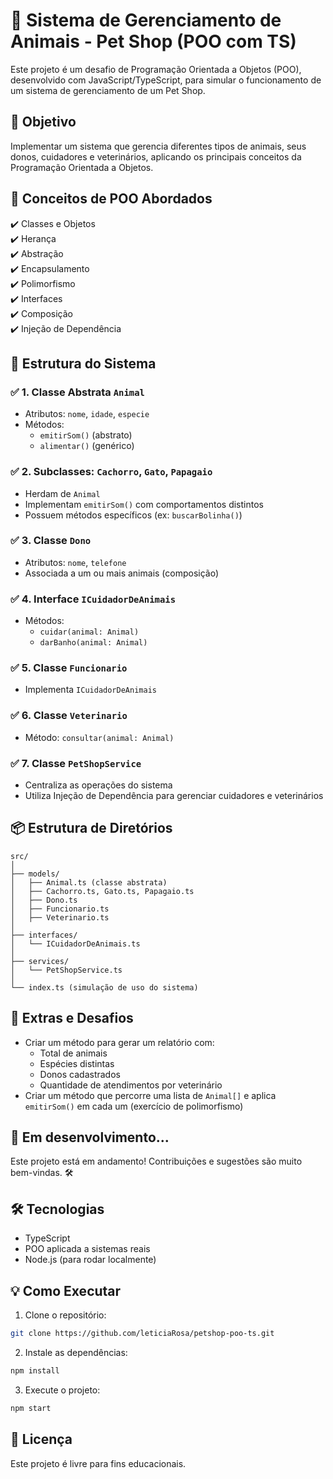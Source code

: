 # 🐾 Sistema de Gerenciamento de Animais - Pet Shop (POO com TS)

Este projeto é um desafio de Programação Orientada a Objetos (POO), desenvolvido com JavaScript/TypeScript, para simular o funcionamento de um sistema de gerenciamento de um Pet Shop.

## 🚀 Objetivo

Implementar um sistema que gerencia diferentes tipos de animais, seus donos, cuidadores e veterinários, aplicando os principais conceitos da Programação Orientada a Objetos.

## 🧠 Conceitos de POO Abordados

✔️ Classes e Objetos  
✔️ Herança  
✔️ Abstração  
✔️ Encapsulamento  
✔️ Polimorfismo  
✔️ Interfaces  
✔️ Composição  
✔️ Injeção de Dependência

## 🧱 Estrutura do Sistema

### ✅ 1. Classe Abstrata `Animal`
- Atributos: `nome`, `idade`, `especie`
- Métodos:
  - `emitirSom()` (abstrato)
  - `alimentar()` (genérico)

### ✅ 2. Subclasses: `Cachorro`, `Gato`, `Papagaio`
- Herdam de `Animal`
- Implementam `emitirSom()` com comportamentos distintos
- Possuem métodos específicos (ex: `buscarBolinha()`)

### ✅ 3. Classe `Dono`
- Atributos: `nome`, `telefone`
- Associada a um ou mais animais (composição)

### ✅ 4. Interface `ICuidadorDeAnimais`
- Métodos:
  - `cuidar(animal: Animal)`
  - `darBanho(animal: Animal)`

### ✅ 5. Classe `Funcionario`
- Implementa `ICuidadorDeAnimais`

### ✅ 6. Classe `Veterinario`
- Método: `consultar(animal: Animal)`

### ✅ 7. Classe `PetShopService`
- Centraliza as operações do sistema
- Utiliza Injeção de Dependência para gerenciar cuidadores e veterinários

## 📦 Estrutura de Diretórios
```pgsql
src/
│
├── models/
│   ├── Animal.ts (classe abstrata)
│   ├── Cachorro.ts, Gato.ts, Papagaio.ts
│   ├── Dono.ts
│   ├── Funcionario.ts
│   ├── Veterinario.ts
│
├── interfaces/
│   └── ICuidadorDeAnimais.ts
│
├── services/
│   └── PetShopService.ts
│
└── index.ts (simulação de uso do sistema)
```

## 🧪 Extras e Desafios

- Criar um método para gerar um relatório com:
  - Total de animais
  - Espécies distintas
  - Donos cadastrados
  - Quantidade de atendimentos por veterinário
- Criar um método que percorre uma lista de `Animal[]` e aplica `emitirSom()` em cada um (exercício de polimorfismo)

## 🚧 Em desenvolvimento...

Este projeto está em andamento! Contribuições e sugestões são muito bem-vindas. 🛠️

## 🛠️ Tecnologias

- TypeScript
- POO aplicada a sistemas reais
- Node.js (para rodar localmente)

## 💡 Como Executar

1. Clone o repositório:
```bash
git clone https://github.com/leticiaRosa/petshop-poo-ts.git
```

2. Instale as dependências:
```bash
npm install
```

3. Execute o projeto:
```bash
npm start
```

## 📄 Licença

Este projeto é livre para fins educacionais.

